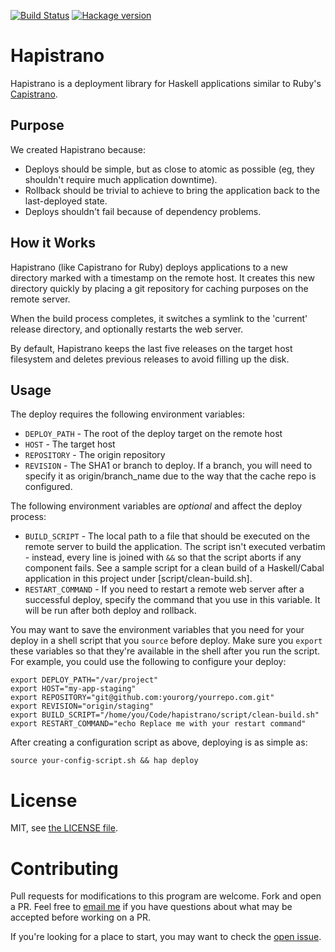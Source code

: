 [![Build Status](https://travis-ci.org/stackbuilders/hapistrano.svg?branch=master)](https://travis-ci.org/stackbuilders/hapistrano) [![Hackage version](https://img.shields.io/hackage/v/hapistrano.svg)](http://hackage.haskell.org/package/hapistrano)

# Hapistrano

Hapistrano is a deployment library for Haskell applications similar to
Ruby's [Capistrano](http://capistranorb.com/).

## Purpose

We created Hapistrano because:

* Deploys should be simple, but as close to atomic as possible (eg,
  they shouldn't require much application downtime).
* Rollback should be trivial to achieve to bring the application back
  to the last-deployed state.
* Deploys shouldn't fail because of dependency problems.

## How it Works

Hapistrano (like Capistrano for Ruby) deploys applications to a new
directory marked with a timestamp on the remote host. It creates this
new directory quickly by placing a git repository for caching purposes
on the remote server.

When the build process completes, it switches a symlink to the
'current' release directory, and optionally restarts the web server.

By default, Hapistrano keeps the last five releases on the target host
filesystem and deletes previous releases to avoid filling up the disk.

## Usage

The deploy requires the following environment variables:

* `DEPLOY_PATH` - The root of the deploy target on the remote host
* `HOST` - The target host
* `REPOSITORY` - The origin repository
* `REVISION` - The SHA1 or branch to deploy. If a branch, you will need
  to specify it as origin/branch_name due to the way that the cache
  repo is configured.

The following environment variables are *optional* and affect the
deploy process:

* `BUILD_SCRIPT` - The local path to a file that should be executed on
  the remote server to build the application. The script isn't
  executed verbatim - instead, every line is joined with `&&` so that
  the script aborts if any component fails. See a sample script for a
  clean build of a Haskell/Cabal application in this project under
  [script/clean-build.sh].
* `RESTART_COMMAND` - If you need to restart a remote web server after a
  successful deploy, specify the command that you use in this
  variable. It will be run after both deploy and rollback.

You may want to save the environment variables that you need for your
deploy in a shell script that you `source` before deploy. Make sure
you `export` these variables so that they're available in the shell
after you run the script. For example, you could use the following to
configure your deploy:

    export DEPLOY_PATH="/var/project"
    export HOST="my-app-staging"
    export REPOSITORY="git@github.com:yourorg/yourrepo.com.git"
    export REVISION="origin/staging"
    export BUILD_SCRIPT="/home/you/Code/hapistrano/script/clean-build.sh"
    export RESTART_COMMAND="echo Replace me with your restart command"

After creating a configuration script as above, deploying is as simple as:

    source your-config-script.sh && hap deploy

# License

MIT, see [the LICENSE file](LICENSE).


# Contributing

Pull requests for modifications to this program are welcome. Fork and
open a PR. Feel free to [email me](mailto:justin@stackbuilders.com) if
you have questions about what may be accepted before working on a PR.

If you're looking for a place to start, you may want to check the
[open issue](https://github.com/stackbuilders/hapistrano/issues).
